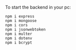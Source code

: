To start the backend in your pc:

```
npm i express
npm i mongoose
npm i cors
npm i jsonwebtoken
npm i multer
npm i dotenv
npm i bcrypt


```